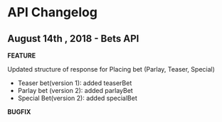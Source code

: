                 
#  **API Changelog**

## August 14th , 2018 - Bets API 


<b>FEATURE</b>

Updated structure of response for Placing bet (Parlay, Teaser, Special)
<ul>
  <li>Teaser bet(version 1): added teaserBet</li>
  <li>Parlay bet (version 2): added parlayBet</li>
  <li>Special Bet(version 2): added specialBet</li>
</ul>
<b>BUGFIX</b>
  
